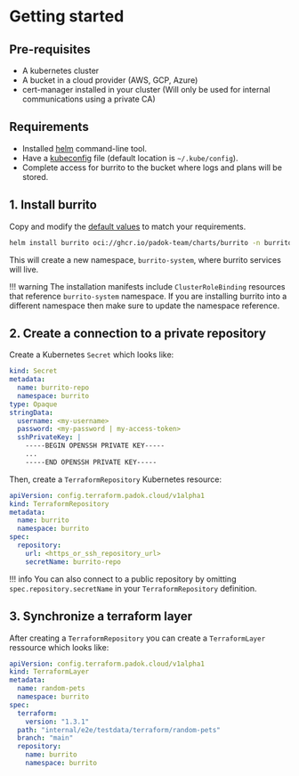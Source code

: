 # Getting started

## Pre-requisites

- A kubernetes cluster
- A bucket in a cloud provider (AWS, GCP, Azure)
- cert-manager installed in your cluster (Will only be used for internal communications using a private CA)

## Requirements

- Installed [helm](https://helm.sh/docs/intro/install/) command-line tool.
- Have a [kubeconfig](https://kubernetes.io/docs/tasks/access-application-cluster/configure-access-multiple-clusters/) file (default location is `~/.kube/config`).
- Complete access for burrito to the bucket where logs and plans will be stored.

## 1. Install burrito

Copy and modify the [default values](https://github.com/padok-team/burrito/blob/main/deploy/charts/burrito/values.yaml) to match your requirements.

```bash
helm install burrito oci://ghcr.io/padok-team/charts/burrito -n burrito-system -f ./values.yaml
```

This will create a new namespace, `burrito-system`, where burrito services will live.

!!! warning
    The installation manifests include `ClusterRoleBinding` resources that reference `burrito-system` namespace. If you are installing burrito into a different namespace then make sure to update the namespace reference.

## 2. Create a connection to a private repository

Create a Kubernetes `Secret` which looks like:

```yaml
kind: Secret
metadata:
  name: burrito-repo
  namespace: burrito
type: Opaque
stringData:
  username: <my-username>
  password: <my-password | my-access-token>
  sshPrivateKey: |
    -----BEGIN OPENSSH PRIVATE KEY-----
    ...
    -----END OPENSSH PRIVATE KEY-----
```

Then, create a `TerraformRepository` Kubernetes resource:

```yaml
apiVersion: config.terraform.padok.cloud/v1alpha1
kind: TerraformRepository
metadata:
  name: burrito
  namespace: burrito
spec:
  repository:
    url: <https_or_ssh_repository_url>
    secretName: burrito-repo
```

!!! info
    You can also connect to a public repository by omitting `spec.repository.secretName` in your `TerraformRepository` definition.

## 3. Synchronize a terraform layer

After creating a `TerraformRepository` you can create a `TerraformLayer` ressource which looks like:

```yaml
apiVersion: config.terraform.padok.cloud/v1alpha1
kind: TerraformLayer
metadata:
  name: random-pets
  namespace: burrito
spec:
  terraform:
    version: "1.3.1"
  path: "internal/e2e/testdata/terraform/random-pets"
  branch: "main"
  repository:
    name: burrito
    namespace: burrito
```
